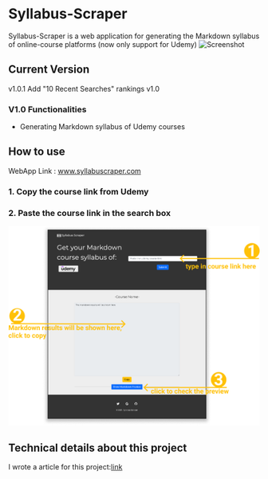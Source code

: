 # Syllabus-Scraper
Syllabus-Scraper is a web application for generating the Markdown syllabus of online-course platforms (now only support for Udemy)
![Screenshot](/images/projectgif.gif)

## Current Version
v1.0.1
Add "10 Recent Searches" rankings
v1.0
### V1.0 Functionalities
* Generating Markdown syllabus of Udemy courses

## How to use
WebApp Link : www.syllabuscraper.com
### 1. Copy the course link from Udemy 
### 2. Paste the course link in the search box
![Screenshot](/images/index.png)

## Technical details about this project
I wrote a article for this project:[link](https://medium.com/@effylh/building-an-online-course-syllabus-scraper-with-flask-udemyapi-postgresql-on-heroku-262b727e228b)
